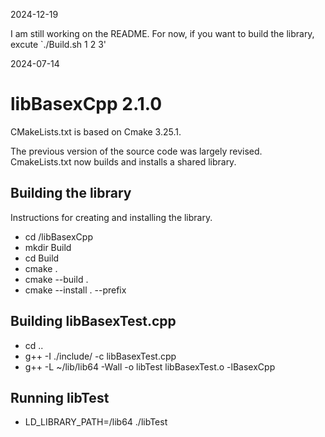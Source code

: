 2024-12-19

I am still working on the README.
For now, if you want to build the library, excute `./Build.sh 1 2 3'

2024-07-14

# libBasexCpp 2.1.0

CMakeLists.txt is based on Cmake 3.25.1.

The previous version of the source code was largely revised.
CmakeLists.txt now builds and installs a shared library.

## Building the library
Instructions for creating and installing the library.
* cd <path>/libBasexCpp
* mkdir Build
* cd Build
* cmake .
* cmake --build .
* cmake --install . --prefix <destination>

## Building libBasexTest.cpp
* cd ..
* g++ -I ./include/ -c libBasexTest.cpp
* g++ -L ~/lib/lib64 -Wall -o libTest libBasexTest.o -lBasexCpp

## Running libTest
* LD_LIBRARY_PATH=<destination>/lib64 ./libTest
